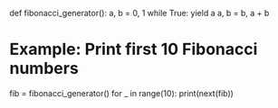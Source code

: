 def fibonacci_generator():
    a, b = 0, 1
    while True:
        yield a
        a, b = b, a + b

# Example: Print first 10 Fibonacci numbers
fib = fibonacci_generator()
for _ in range(10):
    print(next(fib))
